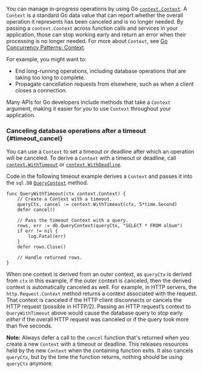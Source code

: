 <!--{
  "Title": "Canceling in-progress operations"
}-->

You can manage in-progress operations by using Go
[`context.Context`](https://pkg.go.dev/context#Context). A `Context` is a
standard Go data value that can report whether the overall operation it
represents has been canceled and is no longer needed. By passing a
`context.Context` across function calls and services in your application, those
can stop working early and return an error when their processing is no longer
needed. For more about `Context`, see
[Go Concurrency Patterns: Context](https://blog.golang.org/context).

For example, you might want to:

*   End long-running operations, including database operations that are
    taking too long to complete.
*   Propagate cancellation requests from elsewhere, such as when a client
    closes a connection.

Many APIs for Go developers include methods that take a `Context` argument,
making it easier for you to use `Context` throughout your application.

### Canceling database operations after a timeout {#timeout_cancel}

You can use a `Context` to set a timeout or deadline after which an operation
will be canceled. To derive a `Context` with a timeout or deadline, call
[`context.WithTimeout`](https://pkg.go.dev/context#WithTimeout) or
[`context.WithDeadline`](https://pkg.go.dev/context#WithDeadline).

Code in the following timeout example derives a `Context` and passes it into
the `sql.DB` [`QueryContext`](https://pkg.go.dev/database/sql#DB.QueryContext)
method.

```
func QueryWithTimeout(ctx context.Context) {
	// Create a Context with a timeout.
	queryCtx, cancel := context.WithTimeout(ctx, 5*time.Second)
	defer cancel()

	// Pass the timeout Context with a query.
	rows, err := db.QueryContext(queryCtx, "SELECT * FROM album")
	if err != nil {
		log.Fatal(err)
	}
	defer rows.Close()

	// Handle returned rows.
}
```

When one context is derived from an outer context, as `queryCtx` is derived
from `ctx` in this example, if the outer context is canceled, then the derived
context is automatically canceled as well. For example, in HTTP servers, the
`http.Request.Context` method returns a context associated with the request.
That context is canceled if the HTTP client disconnects or cancels the HTTP
request (possible in HTTP/2). Passing an HTTP request’s context to
`QueryWithTimeout` above would cause the database query to stop early _either_
if the overall HTTP request was canceled or if the query took more than five
seconds.

**Note:** Always defer a call to the `cancel` function that's returned when you
create a new `Context` with a timeout or deadline. This releases resources held
by the new `Context` when the containing function exits. It also cancels
`queryCtx`, but by the time the function returns, nothing should be using
`queryCtx` anymore.

